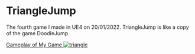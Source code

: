 # TriangleJump
The fourth game I made in UE4 on 20/01/2022. TriangleJump is like a copy of the game DoodleJump

<a href="https://youtu.be/x_3uED1JRGU" target="_blank"> Gameplay of My Game
![triangle](https://user-images.githubusercontent.com/131354098/233382823-f151c462-d80a-44ee-b4a0-fbb303422dfa.jpg)
</a>
